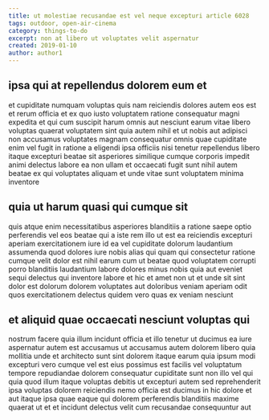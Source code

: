 ```yaml
---
title: ut molestiae recusandae est vel neque excepturi article 6028
tags: outdoor, open-air-cinema
category: things-to-do
excerpt: non at libero ut voluptates velit aspernatur
created: 2019-01-10
author: author1
---
```


## ipsa qui at repellendus dolorem eum et

et cupiditate numquam voluptas quis nam reiciendis dolores autem eos est et rerum officia et ex quo iusto voluptatem ratione consequatur magni expedita et qui cum suscipit harum omnis aut nesciunt earum vitae libero voluptas quaerat voluptatem sint quia autem nihil et ut nobis aut adipisci non accusamus voluptates magnam consequatur omnis quae cupiditate enim vel fugit in ratione a eligendi ipsa officiis nisi tenetur repellendus libero itaque excepturi beatae sit asperiores similique cumque corporis impedit animi delectus labore ea non ullam et occaecati fugit sunt nihil autem beatae ex qui voluptates aliquam et unde vitae sunt voluptatem minima inventore

## quia ut harum quasi qui cumque sit

quis atque enim necessitatibus asperiores blanditiis a ratione saepe optio perferendis vel eos beatae qui a iste rem illo ut est ea reiciendis excepturi aperiam exercitationem iure id ea vel cupiditate dolorum laudantium assumenda quod dolores iure nobis alias qui quam qui consectetur ratione cumque velit dolor est nihil earum cum ut beatae quod voluptatem corrupti porro blanditiis laudantium labore dolores minus nobis quia aut eveniet sequi delectus qui inventore labore et hic et amet non ut et unde sit sint dolor est dolorum dolorem voluptates aut doloribus veniam aperiam odit quos exercitationem delectus quidem vero quas ex veniam nesciunt

## et aliquid quae occaecati nesciunt voluptas qui

nostrum facere quia illum incidunt officia et illo tenetur ut ducimus ea iure aspernatur autem est accusamus ut accusamus autem dolorem libero quia mollitia unde et architecto sunt sint dolorem itaque earum quia ipsum modi excepturi vero cumque vel est eius possimus est facilis vel voluptatum tempore repudiandae dolorem consequatur cupiditate sunt non illo vel qui quia quod illum itaque voluptas debitis ut excepturi autem sed reprehenderit ipsa voluptas dolorem reiciendis nemo officia est ducimus in hic dolore et aut itaque ipsa quae eaque qui dolorem perferendis blanditiis maxime quaerat ut et et incidunt delectus velit cum recusandae consequuntur aut
